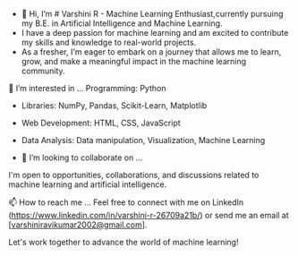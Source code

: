 - 👋 Hi, I’m # Varshini R - Machine Learning Enthusiast,currently pursuing my B.E. in Artificial Intelligence and Machine Learning.
- I have a deep passion for machine learning and am excited to contribute my skills and knowledge to real-world projects.
- As a fresher, I'm eager to embark on a journey that allows me to learn, grow, and make a meaningful impact in the machine learning community.

👀 I’m interested in ...
Programming: Python
- Libraries: NumPy, Pandas, Scikit-Learn, Matplotlib
- Web Development: HTML, CSS, JavaScript
- Data Analysis: Data manipulation, Visualization, Machine Learning
  


- 💞️ I’m looking to collaborate on ...

I'm open to opportunities, collaborations, and discussions related to machine learning and artificial intelligence.

 📫 How to reach me ...
Feel free to connect with me on LinkedIn (https://www.linkedin.com/in/varshini-r-26709a21b/) or send me an email at [varshiniravikumar2002@gmail.com].

Let's work together to advance the world of machine learning!


